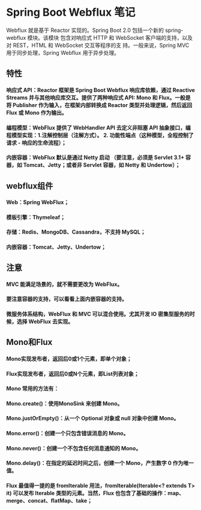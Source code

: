 # Spring Boot Webflux 笔记 
Webflux 就是基于 Reactor 实现的。Spring Boot 2.0 包括一个新的 spring-webflux 模块。该模块
包含对响应式 HTTP 和 WebSocket 客户端的支持，以及对 REST，HTML 和 WebSocket 交互等程序的支
持。一般来说，Spring MVC 用于同步处理，Spring Webflux 用于异步处理。

## 特性
#### 响应式 API：Reactor 框架是 Spring Boot Webflux 响应库依赖，通过 Reactive Streams 并与其他响应库交互。提供了两种响应式 API: Mono 和 Flux。一般是将 Publisher 作为输入，在框架内部转换成 Reactor 类型并处理逻辑，然后返回 Flux 或 Mono 作为输出。  
#### 编程模型：WebFlux 提供了 WebHandler API 去定义非阻塞 API 抽象接口，编程模型实现：1.注解控制层（注解方式）。  2. 功能性端点（这种模型，全程控制了请求 - 响应的生命流程）；
#### 内嵌容器：WebFlux 默认是通过 Netty 启动 （要注意，必须是 Servlet 3.1+ 容器，如 Tomcat、Jetty；或者非 Servlet 容器，如 Netty 和 Undertow）；

## webflux组件
#### Web：Spring WebFlux；
#### 模板引擎：Thymeleaf；
#### 存储：Redis、MongoDB、Cassandra，不支持 MySQL；
#### 内嵌容器：Tomcat、Jetty、Undertow；

## 注意
#### MVC 能满⾜场景的，就不需要更改为 WebFlux。  
#### 要注意容器的支持，可以看看上⾯内嵌容器的支持。  
#### 微服务体系结构，WebFlux 和 MVC 可以混合使用。尤其开发 IO 密集型服务的时候，选择 WebFlux 去实现。
  
## Mono和Flux
#### Mono实现发布者，返回后0或1个元素，即单个对象；
#### Flux实现发布者，返回后0或N个元素，即List列表对象；
   
#### Mono 常用的方法有：
#### Mono.create()：使用MonoSink 来创建 Mono。
#### Mono.justOrEmpty()：从一个 Optional 对象或 null 对象中创建 Mono。
#### Mono.error()：创建一个只包含错误消息的 Mono。
#### Mono.never()：创建一个不包含任何消息通知的 Mono。
#### Mono.delay()：在指定的延迟时间之后，创建一个 Mono，产生数字 0 作为唯一值。

#### Flux 最值得一提的是 fromIterable 用法，fromIterable(Iterable<? extends T> it) 可以发布 Iterable 类型的元素。当然，Flux 也包含了基础的操作：map、merge、concat、ﬂatMap、take；